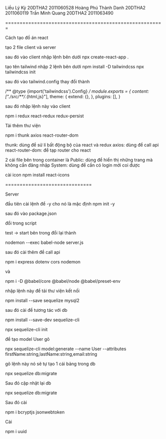 
Liều Lý Kỳ	20DTHA2		2011060528
Hoàng Phú Thành Danh	20DTHA2		2011060119
Trần Minh Quang	20DTHA2		2011063490

=======================================================


Cách tạo đồ án react

tạo 2 file client và server

sau đó vào client nhập lệnh bên dưới
npx create-react-app .	

tạo tên tailwind nhập 2 lệnh bên dưới
npm install -D tailwindcss
npx tailwindcss init

sau đó vào tailwind.config 
thay đổi thành 

/** @type {import('tailwindcss').Config} */
module.exports = {
  content: ["./src/**/*.{html,js}"],
  theme: {
    extend: {},
  },
  plugins: [],
}


sau đó nhập lệnh này vào client

npm i redux react-redux redux-persist


Tải thêm thư viện 

npm i thunk axios react-router-dom

thunk: dùng để sử lí bất động bộ của react và redux
axios: dùng để call api
react-router-dom: để tạp router cho react 

2 cái file bên trong container là
Public: dùng để hiển thị những trang mà không cần đăng nhập
System: dùng để cần có login mới coi được 


cài icon 
npm install react-icons


==============================


Server

đầu tiên cài lệnh để -y cho nó là mặc định
npm init -y

sau đó vào package.json

đổi trong script

test -> start
bên trong đổi lại thành 

nodemon --exec babel-node server.js


sau đó cài thêm để call api

npm i express dotenv cors nodemon

và 

npm i -D @babel/core @babel/node @babel/preset-env




nhập lệnh này để tải thư viện kết nối 

npm install --save sequelize mysql2


sau đó cài để tương tác với db

npm install --save-dev sequelize-cli

npx sequelize-cli init



để tạo model User gõ

npx sequelize-cli model:generate --name User --attributes firstName:string,lastName:string,email:string


gõ lệnh này nó sẽ tự tạo 1 cái bảng trong db

npx sequelize db:migrate 



Sau đó cập nhật lại db 

npx sequelize db:migrate


Sau đó cài 

npm i bcryptjs jsonwebtoken


Cài 

npm i uuid
